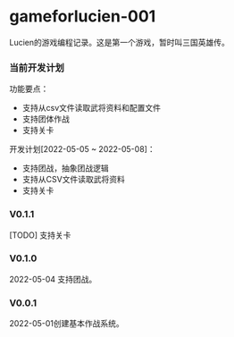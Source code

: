 # gameforlucien-001
Lucien的游戏编程记录。这是第一个游戏，暂时叫三国英雄传。

### 当前开发计划
功能要点：  
* 支持从csv文件读取武将资料和配置文件
* 支持团体作战
* 支持关卡

开发计划[2022-05-05 ~ 2022-05-08]：  
* 支持团战，抽象团战逻辑
* 支持从CSV文件读取武将资料
* 支持关卡

### V0.1.1
[TODO] 支持关卡

### V0.1.0  
2022-05-04 支持团战。

### V0.0.1 
2022-05-01创建基本作战系统。
